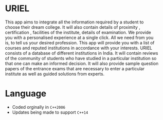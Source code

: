 # URIEL
This app aims to integrate all the information required by a student to choose their dream college. It will also contain details of proximity , certification , facilities of the institute, details of examination.
We provide you with a personalised experience at a single click. All we need from you is, to tell us your desired profession. This app will provide you with a list of courses and reputed institutions in accordance with your interests. URIEL consists of a database of different institutions in India. It will contain reviews of the community of students who have studied in a particular institution so that one can make an informed decision. It will also provide sample question papers of the entrance exams that are necessary to enter a particular institute as well as guided solutions from experts.

# Language
* Coded orginally in ```C++2006```
* Updates being made to support ```C++14```
